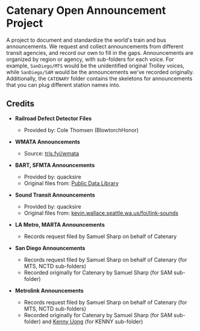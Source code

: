 # Catenary Open Announcement Project

A project to document and standardize the world's train and bus announcements. We request and collect announcements from different transit agencies, and record our own to fill in the gaps. Announcements are organized by region or agency, with sub-folders for each voice. For example, ``SanDiego/MTS`` would be the unidentified original Trolley voices, while ``SanDiego/SAM`` would be the announcements we've recorded originally. Additionally, the ``CATENARY`` folder contains the skeletons for announcements that you can plug different station names into.

## Credits

- **Railroad Defect Detector Files**
  - Provided by: Cole Thomsen (BlowtorchHonor)

- **WMATA Announcements**
  - Source: [tris.fyi/wmata](https://tris.fyi/wmata)

- **BART, SFMTA Announcements**
    - Provided by: quacksire
    - Original files from: [Public Data Library](https://www.youtube.com/@publicdatalibrary)

- **Sound Transit Announcements**
  - Provided by: quacksire
  - Original files from: [kevin.wallace.seattle.wa.us/foi/link-sounds](https://kevin.wallace.seattle.wa.us/foi/link-sounds/)

- **LA Metro, MARTA Announcements**
  - Records request filed by Samuel Sharp on behalf of Catenary

- **San Diego Announcements**
  - Records request filed by Samuel Sharp on behalf of Catenary (for MTS, NCTD sub-folders)
  - Recorded originally for Catenary by Samuel Sharp (for SAM sub-folder)

- **Metrolink Announcements**
  - Records request filed by Samuel Sharp on behalf of Catenary (for MTS, NCTD sub-folders)
  - Recorded originally for Catenary by Samuel Sharp (for SAM sub-folder) and [Kenny Uong](https://twitter.com/_KennyUong_) (for KENNY sub-folder)